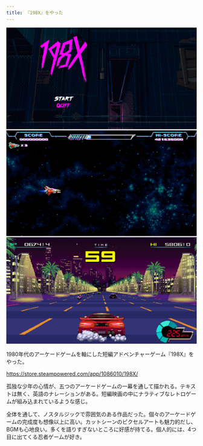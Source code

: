 ```yaml
---
title: 『198X』をやった
---
```


![](/images/2020-01-02-198x-1.png)
![](/images/2020-01-02-198x-2.png)
![](/images/2020-01-02-198x-3.png)

1980年代のアーケードゲームを軸にした短編アドベンチャーゲーム『198X』をやった。

https://store.steampowered.com/app/1086010/198X/

孤独な少年の心情が、五つのアーケードゲームの一幕を通して描かれる。テキストは無く、英語のナレーションがある。短編映画の中にナラティブなレトロゲームが組み込まれているような感じ。

全体を通して、ノスタルジックで雰囲気のある作品だった。個々のアーケードゲームの完成度も想像以上に高い。カットシーンのピクセルアートも魅力的だし、BGMも心地良い。多くを語りすぎないところに好感が持てる。個人的には、4つ目に出てくる忍者ゲームが好き。
